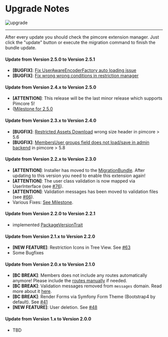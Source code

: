 # Upgrade Notes
![upgrade](https://user-images.githubusercontent.com/700119/31535145-3c01a264-affa-11e7-8d86-f04c33571f65.png)  

***

After every update you should check the pimcore extension manager. 
Just click the "update" button or execute the migration command to finish the bundle update.

#### Update from Version 2.5.0 to Version 2.5.1
- **[BUGFIX]**: [Fix UserAwareEncoderFactory auto loading issue](https://github.com/dachcom-digital/pimcore-members/issues/114)
- **[BUGFIX]**: [Fix wrong wrong conditions in restriction manager](https://github.com/dachcom-digital/pimcore-members/issues/115)

#### Update from Version 2.4.x to Version 2.5.0
- **[ATTENTION]**: This release will be the last minor release which supports Pimcore 5!
- ([Milestone for 2.5.0](https://github.com/dachcom-digital/pimcore-members/milestone/7?closed=1)

#### Update from Version 2.3.x to Version 2.4.0
- **[BUGFIX]**: [Restricted Assets Download](https://github.com/dachcom-digital/pimcore-members/issues/94) wrong size header in pimcore > 5.6
- **[BUGFIX]**: [MembersUser groups field does not load/save in admin backend](https://github.com/dachcom-digital/pimcore-members/issues/95) in pimcore > 5.8

#### Update from Version 2.2.x to Version 2.3.0
- **[ATTENTION]**: Installer has moved to the [MigrationBundle](https://github.com/dachcom-digital/pimcore-members/issues/74). After updating to this version you need to enable this extension again!
- **[ATTENTION]**: The user class validation is now mapped via UserInterface (see [#76](https://github.com/dachcom-digital/pimcore-members/issues/76)).
- **[ATTENTION]**: Validation messages has been moved to validation files (see [#66](https://github.com/dachcom-digital/pimcore-members/issues/66)).
- Various Fixes: [See Milestone](https://github.com/dachcom-digital/pimcore-members/milestone/5?closed=1).

#### Update from Version 2.2.0 to Version 2.2.1
- implemented [PackageVersionTrait](https://github.com/pimcore/pimcore/blob/master/lib/Extension/Bundle/Traits/PackageVersionTrait.php)

#### Update from Version 2.1.x to Version 2.2.0
- **[NEW FEATURE]**: Restriction Icons in Tree View. See [#63](https://github.com/dachcom-digital/pimcore-members/issues/63)
- Some Bugfixes

#### Update from Version 2.0.x to Version 2.1.0
- **[BC BREAK]**: Members does not include any routes automatically anymore! Please include the [routes manually](https://github.com/dachcom-digital/pimcore-members#route-installation) if needed.
- **[BC BREAK]**: Validation messages removed from `messages` domain. Read more about it [here](https://github.com/dachcom-digital/pimcore-members/issues/45).
- **[BC BREAK]**: Render Forms via Symfony Form Theme (Bootstrap4 by default). See [#41](https://github.com/dachcom-digital/pimcore-members/issues/41)
- **[NEW FEATURE]**: User deletion. See [#48](https://github.com/dachcom-digital/pimcore-members/issues/48)

#### Update from Version 1.x to Version 2.0.0
- TBD